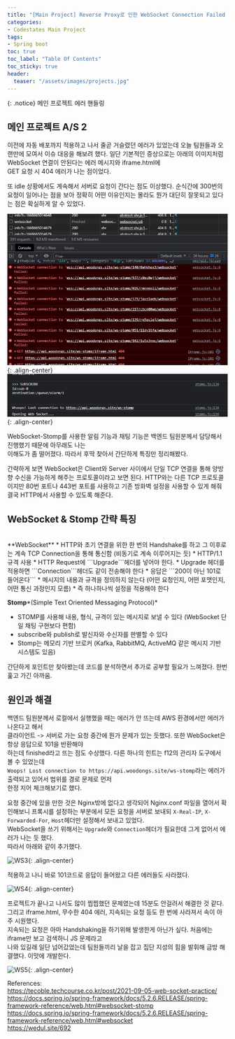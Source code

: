 ```yaml
---
title: "[Main Project] Reverse Proxy로 인한 WebSocket Connection Failed 에러"
categories:
- Codestates Main Project
tags:
- Spring boot
toc: true
toc_label: "Table Of Contents"
toc_sticky: true
header:
  teaser: "/assets/images/projects.jpg"
---
```


{: .notice}
메인 프로젝트 에러 핸들링

## 메인 프로젝트 A/S 2
이전에 자동 배포까지 적용하고 나서 줄곧 거슬렸던 에러가 있었는데 오늘 팀원들과 오랜만에 모여서 이슈 대응을 해보려 했다. 
일단 기본적인 증상으로는 아래의 이미지처럼 WebSocket 연결이 안된다는 에러 메시지와 iframe.html에 <br>GET 요청 시 404 에러가 나는 점이었다.

또 idle 상황에서도 계속해서 서버로 요청이 간다는 점도 이상했다. 순식간에 300번의 요청이 일어나는 점을 보아 정확히 어떤 이유인지는
몰라도 뭔가 대단히 잘못되고 있다는 점은 확실하게 알 수 있었다.

![WS1](/assets/images/22-11-17-ws/ws1.jpg "WS1"){: .align-center} <br>
![WS2](/assets/images/22-11-17-ws/ws2.jpg "WS2"){: .align-center}

WebSocket-Stomp를 사용한 알림 기능과 채팅 기능은 백엔드 팀원분께서 담당해서 진행했기 때문에 아무래도 나는 <br>이해도가 좀 떨어졌다. 따라서
후딱 찾아서 간단하게 특징만 정리해봤다.

간략하게 보면 WebSocket은 Client와 Server 사이에서 단일 TCP 연결을 통해 양방향 수신을 가능하게 해주는 프로토콜이라고 보면 된다.
HTTP와는 다른 TCP 프로토콜 이지만 80번 포트나 443번 포트를 사용하고 기존 방화벽 설정을 사용할 수 있게 해줘 결국 HTTP에서 사용할 수 있도록 해준다.

## WebSocket & Stomp 간략 특징
<br>
**WebSocket**
* HTTP와 초기 연결을 위한 한 번의 Handshake를 하고 그 이후로는 계속 TCP Connection을 통해 통신함 (비동기로 계속 이루어지는 듯)
* HTTP/1.1 규격 사용
* HTTP Request에 ```Upgrade```헤더를 넣어야 한다.
* Upgrade 헤더를 적용하면 ```Connection```헤더도 같이 전송해야 한다
* 응답은 ```200이 아닌 101로 들어온다``` 
* 메시지의 내용과 규격을 정의하지 않는다 (어떤 요청인지, 어떤 포맷인지, 어떤 통신 과정인지 모름)
  * 즉 하나하나씩 설정을 적용해야 한다 <br>

**Stomp***(Simple Text Oriented Messaging Protocol)*
* STOMP를 사용해 내용, 형식, 규격이 있는 메시지로 보낼 수 있다 (WebSocket 단일 채팅 구현보다 편함)
* subscribe와 publish로 발신자와 수신자를 판별할 수 있다
* Stomp는 메모리 기반 브로커 (Kafka, RabbitMQ, ActiveMQ 같은 메시지 기반 시스템도 있음)

간단하게 포인트만 찾아봤는데 코드를 분석하면서 추가로 공부할 필요가 느껴졌다. 한번 훑고 가긴 아까움.

## 원인과 해결

백엔드 팀원분께서 로컬에서 실행했을 때는 에러가 안 뜨는데 AWS 환경에서만 에러가 나온다고 해서 <br>클라이언트 -> 서버로 가는 요청 중간에 뭔가 문제가 있는 듯했다. 
또한 WebSocket은 항상 응답으로 101을 반환해야<br> 하는데 finished라고 뜨는 점도 수상했다. 다른 하나의 힌트는 f12의 관리자 도구에서 볼 수 있었는데 <br>
```Woops! Lost connection to https://api.woodongs.site/ws-stomp```라는 에러가 출력되고 있어서 범위를 경로 문제로 먼저<br> 한정 지어 체크해보기로 했다. 

요청 중간에 있을 만한 것은 Nginx밖에 없다고 생각되어 Nginx.conf 파일을 열어서 확인해보니 프록시를 설정하는 부분에서 모든 요청을 서버로 보내되
```X-Real-IP```, ```X-Forwarded-For```, ```Host```헤더만 설정해서 보내고 있었다. <br>WebSocket을 쓰기 위해서는 ```Upgrade```와 ```Connection```헤더가
필요한데 그게 없어서 에러가 나는 듯 했다. <br>따라서 아래와 같이 추가했다.

![WS3](/assets/images/22-11-17-ws/ws3.jpg "WS3"){: .align-center}

적용하고 나니 바로 101코드로 응답이 들어왔고 다른 에러들도 사라졌다. 

![WS4](/assets/images/22-11-17-ws/ws4.jpg "WS4"){: .align-center}

프로젝트가 끝나고 나서도 많이 찝찝했던 문제였는데 15분도 안걸려서 해결한 것 같다. <br>
그리고 iframe.html, 무수한 404 에러, 지속되는 요청 등도 한 번에 사라져서 속이 아주 시원했다. <br>
지속되는 요청은 아마 Handshaking을 하기위해 발생한게 아닌가 싶다. 처음에는 iframe만 보고 검색하니 JS 문제라고 <br>나와 있길래 
일단 넘어갔었는데 팀원들끼리 날을 잡고 집단 지성의 힘을 발휘해 금방 해결했다. 이맛에 개발한다. 

![WS5](/assets/images/22-11-17-ws/ws5.jpg "WS5"){: .align-center}





References:<br>
https://tecoble.techcourse.co.kr/post/2021-09-05-web-socket-practice/ <br>
https://docs.spring.io/spring-framework/docs/5.2.6.RELEASE/spring-framework-reference/web.html#websocket-stomp <br>
https://docs.spring.io/spring-framework/docs/5.2.6.RELEASE/spring-framework-reference/web.html#websocket <br>
https://wedul.site/692